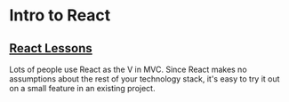 # Intro to React

## [React Lessons](https://egghead.io/technologies/react?order=ASC)

Lots of people use React as the V in MVC. Since React makes no assumptions about the rest of your technology stack, it's easy to try it out on a small feature in an existing project.
